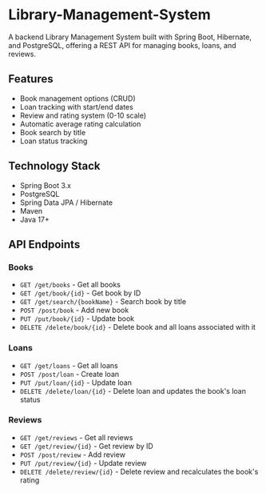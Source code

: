 # Library-Management-System
A backend Library Management System built with Spring Boot, Hibernate, and PostgreSQL, offering a REST API for managing books, loans, and reviews.

## Features
- Book management options (CRUD) 
- Loan tracking with start/end dates
- Review and rating system (0-10 scale)
- Automatic average rating calculation
- Book search by title
- Loan status tracking

## Technology Stack
- Spring Boot 3.x
- PostgreSQL
- Spring Data JPA / Hibernate
- Maven
- Java 17+

## API Endpoints

### Books
- `GET /get/books` - Get all books
- `GET /get/book/{id}` - Get book by ID  
- `GET /get/search/{bookName}` - Search book by title
- `POST /post/book` - Add new book
- `PUT /put/book/{id}` - Update book
- `DELETE /delete/book/{id}` - Delete book and all loans associated with it

### Loans
- `GET /get/loans` - Get all loans
- `POST /post/loan` - Create loan
- `PUT /put/loan/{id}` - Update loan
- `DELETE /delete/loan/{id}` - Delete loan and updates the book's loan status

### Reviews
- `GET /get/reviews` - Get all reviews
- `GET /get/review/{id}` - Get review by ID
- `POST /post/review` - Add review
- `PUT /put/review/{id}` - Update review
- `DELETE /delete/review/{id}` - Delete review and recalculates the book's rating
